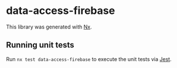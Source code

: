 # data-access-firebase

This library was generated with [Nx](https://nx.dev).

## Running unit tests

Run `nx test data-access-firebase` to execute the unit tests via [Jest](https://jestjs.io).
